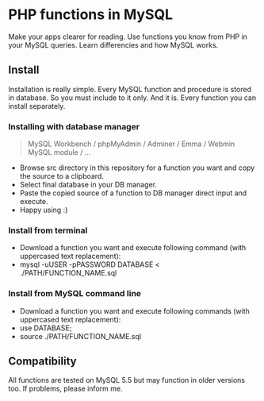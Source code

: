 # PHP functions in MySQL

Make your apps clearer for reading. Use functions you know from PHP in your MySQL queries. Learn differencies and how MySQL works.

## Install
Installation is really simple. Every MySQL function and procedure is stored in database. So you must include to it only. And it is. Every function you can install separately.

### Installing with database manager
> MySQL Workbench / phpMyAdmin / Adminer / Emma / Webmin MySQL module / ...

- Browse src directory in this repository for a function you want and copy the source to a clipboard.
- Select final database in your DB manager.
- Paste the copied source of a function to DB manager direct input and execute.
- Happy using :)

### Install from terminal
- Download a function you want and execute following command (with uppercased text replacement):
- mysql -uUSER -pPASSWORD DATABASE < ./PATH/FUNCTION_NAME.sql

### Install from MySQL command line
- Download a function you want and execute following commands (with uppercased text replacement):
- use DATABASE;
- source ./PATH/FUNCTION_NAME.sql

## Compatibility
All functions are tested on MySQL 5.5 but may function in older versions too. If problems, please inform me.

